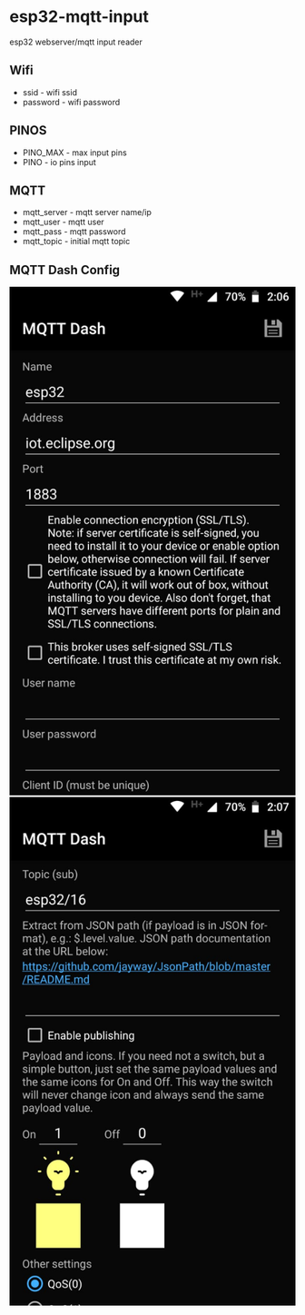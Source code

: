 # esp32-mqtt-input
esp32 webserver/mqtt input reader

## Wifi

* ssid - wifi ssid
* password - wifi password

## PINOS

* PINO_MAX - max input pins
* PINO - io pins input

## MQTT

* mqtt_server - mqtt server name/ip
* mqtt_user - mqtt user
* mqtt_pass - mqtt password
* mqtt_topic - initial mqtt topic 

## MQTT Dash Config

<img src="img/home.jpeg" alt="home">
<img src="img/input.jpeg" alt="input">